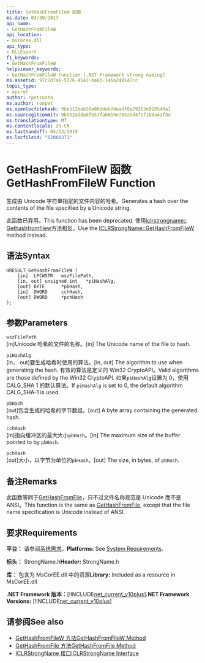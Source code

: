 ```yaml
---
title: GetHashFromFileW 函数
ms.date: 03/30/2017
api_name:
- GetHashFromFileW
api_location:
- mscoree.dll
api_type:
- DLLExport
f1_keywords:
- GetHashFromFileW
helpviewer_keywords:
- GetHashFromFileW function [.NET Framework strong naming]
ms.assetid: 97c2d7a6-5376-45a1-ba65-146a249147cc
topic_type:
- apiref
author: rpetrusha
ms.author: ronpet
ms.openlocfilehash: 9be512bab30e08ddeb7deadf8a29263e928549a1
ms.sourcegitcommit: 9b552addadfb57fab0b9e7852ed4f1f1b8a42f8e
ms.translationtype: MT
ms.contentlocale: zh-CN
ms.lasthandoff: 04/23/2019
ms.locfileid: "62000371"
---
```

# <a name="gethashfromfilew-function"></a><span data-ttu-id="7bd89-102">GetHashFromFileW 函数</span><span class="sxs-lookup"><span data-stu-id="7bd89-102">GetHashFromFileW Function</span></span>
<span data-ttu-id="7bd89-103">生成由 Unicode 字符串指定的文件内容的哈希。</span><span class="sxs-lookup"><span data-stu-id="7bd89-103">Generates a hash over the contents of the file specified by a Unicode string.</span></span>  
  
 <span data-ttu-id="7bd89-104">此函数已弃用。</span><span class="sxs-lookup"><span data-stu-id="7bd89-104">This function has been deprecated.</span></span> <span data-ttu-id="7bd89-105">使用[iclrstrongname:: Gethashfromfilew](../../../../docs/framework/unmanaged-api/hosting/iclrstrongname-gethashfromfilew-method.md)方法相反。</span><span class="sxs-lookup"><span data-stu-id="7bd89-105">Use the [ICLRStrongName::GetHashFromFileW](../../../../docs/framework/unmanaged-api/hosting/iclrstrongname-gethashfromfilew-method.md) method instead.</span></span>  
  
## <a name="syntax"></a><span data-ttu-id="7bd89-106">语法</span><span class="sxs-lookup"><span data-stu-id="7bd89-106">Syntax</span></span>  
  
```  
HRESULT GetHashFromFileW (   
    [in]  LPCWSTR   wszFilePath,  
    [in, out] unsigned int   *piHashAlg,  
    [out] BYTE      *pbHash,  
    [in]  DWORD     cchHash,  
    [out] DWORD     *pchHash  
);   
```  
  
## <a name="parameters"></a><span data-ttu-id="7bd89-107">参数</span><span class="sxs-lookup"><span data-stu-id="7bd89-107">Parameters</span></span>  
 `wszFilePath`  
 <span data-ttu-id="7bd89-108">[in]Unicode 哈希的文件的名称。</span><span class="sxs-lookup"><span data-stu-id="7bd89-108">[in] The Unicode name of the file to hash.</span></span>  
  
 `piHashAlg`  
 <span data-ttu-id="7bd89-109">[in、 out]要生成哈希时使用的算法。</span><span class="sxs-lookup"><span data-stu-id="7bd89-109">[in, out] The algorithm to use when generating the hash.</span></span> <span data-ttu-id="7bd89-110">有效的算法是定义的 Win32 CryptoAPI。</span><span class="sxs-lookup"><span data-stu-id="7bd89-110">Valid algorithms are those defined by the Win32 CryptoAPI.</span></span> <span data-ttu-id="7bd89-111">如果`piHashAlg`设置为 0，使用 CALG_SHA 1 的默认算法。</span><span class="sxs-lookup"><span data-stu-id="7bd89-111">If `piHashAlg` is set to 0, the default algorithm CALG_SHA-1 is used.</span></span>  
  
 `pbHash`  
 <span data-ttu-id="7bd89-112">[out]包含生成的哈希的字节数组。</span><span class="sxs-lookup"><span data-stu-id="7bd89-112">[out] A byte array containing the generated hash.</span></span>  
  
 `cchHash`  
 <span data-ttu-id="7bd89-113">[in]指向缓冲区的最大大小`pbHash`。</span><span class="sxs-lookup"><span data-stu-id="7bd89-113">[in] The maximum size of the buffer pointed to by `pbHash`.</span></span>  
  
 `pchHash`  
 <span data-ttu-id="7bd89-114">[out]大小，以字节为单位的`pbHash`。</span><span class="sxs-lookup"><span data-stu-id="7bd89-114">[out] The size, in bytes, of `pbHash`.</span></span>  
  
## <a name="remarks"></a><span data-ttu-id="7bd89-115">备注</span><span class="sxs-lookup"><span data-stu-id="7bd89-115">Remarks</span></span>  
 <span data-ttu-id="7bd89-116">此函数等同于[GetHashFromFile](../../../../docs/framework/unmanaged-api/strong-naming/gethashfromfile-function.md)，只不过文件名称规范是 Unicode 而不是 ANSI。</span><span class="sxs-lookup"><span data-stu-id="7bd89-116">This function is the same as [GetHashFromFile](../../../../docs/framework/unmanaged-api/strong-naming/gethashfromfile-function.md), except that the file name specification is Unicode instead of ANSI.</span></span>  
  
## <a name="requirements"></a><span data-ttu-id="7bd89-117">要求</span><span class="sxs-lookup"><span data-stu-id="7bd89-117">Requirements</span></span>  
 <span data-ttu-id="7bd89-118">**平台：** 请参阅[系统需求](../../../../docs/framework/get-started/system-requirements.md)。</span><span class="sxs-lookup"><span data-stu-id="7bd89-118">**Platforms:** See [System Requirements](../../../../docs/framework/get-started/system-requirements.md).</span></span>  
  
 <span data-ttu-id="7bd89-119">**标头：** StrongName.h</span><span class="sxs-lookup"><span data-stu-id="7bd89-119">**Header:** StrongName.h</span></span>  
  
 <span data-ttu-id="7bd89-120">**库：** 包含为 MsCorEE.dll 中的资源</span><span class="sxs-lookup"><span data-stu-id="7bd89-120">**Library:** Included as a resource in MsCorEE.dll</span></span>  
  
 <span data-ttu-id="7bd89-121">**.NET Framework 版本：**[!INCLUDE[net_current_v10plus](../../../../includes/net-current-v10plus-md.md)]</span><span class="sxs-lookup"><span data-stu-id="7bd89-121">**.NET Framework Versions:** [!INCLUDE[net_current_v10plus](../../../../includes/net-current-v10plus-md.md)]</span></span>  
  
## <a name="see-also"></a><span data-ttu-id="7bd89-122">请参阅</span><span class="sxs-lookup"><span data-stu-id="7bd89-122">See also</span></span>

- [<span data-ttu-id="7bd89-123">GetHashFromFileW 方法</span><span class="sxs-lookup"><span data-stu-id="7bd89-123">GetHashFromFileW Method</span></span>](../../../../docs/framework/unmanaged-api/hosting/iclrstrongname-gethashfromfilew-method.md)
- [<span data-ttu-id="7bd89-124">GetHashFromFile 方法</span><span class="sxs-lookup"><span data-stu-id="7bd89-124">GetHashFromFile Method</span></span>](../../../../docs/framework/unmanaged-api/hosting/iclrstrongname-gethashfromfile-method.md)
- [<span data-ttu-id="7bd89-125">ICLRStrongName 接口</span><span class="sxs-lookup"><span data-stu-id="7bd89-125">ICLRStrongName Interface</span></span>](../../../../docs/framework/unmanaged-api/hosting/iclrstrongname-interface.md)
